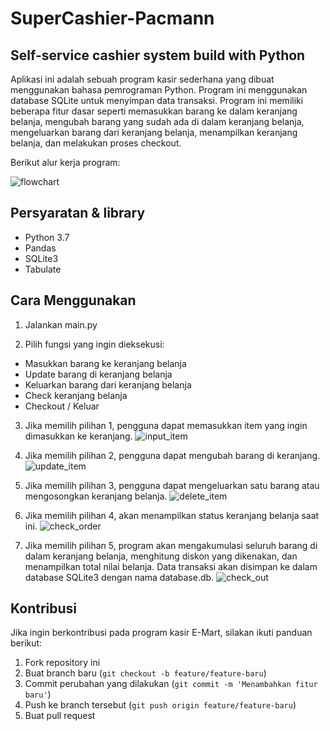 # SuperCashier-Pacmann
## Self-service cashier system build with Python

Aplikasi ini adalah sebuah program kasir sederhana yang dibuat menggunakan bahasa pemrograman Python. Program ini menggunakan database SQLite untuk menyimpan data transaksi. Program ini memiliki beberapa fitur dasar seperti memasukkan barang ke dalam keranjang belanja, mengubah barang yang sudah ada di dalam keranjang belanja, mengeluarkan barang dari keranjang belanja, menampilkan keranjang belanja, dan melakukan proses checkout. 

Berikut alur kerja program:

![flowchart](https://user-images.githubusercontent.com/31800666/230698352-521cbe01-4d0f-4d72-8401-0ca41750711a.png)

## Persyaratan & library

- Python 3.7
- Pandas
- SQLite3
- Tabulate


## Cara Menggunakan

1. Jalankan main.py

2. Pilih fungsi yang ingin dieksekusi:
- Masukkan barang ke keranjang belanja
- Update barang di keranjang belanja
- Keluarkan barang dari keranjang belanja
- Check keranjang belanja
- Checkout / Keluar

3. Jika memilih pilihan 1, pengguna dapat memasukkan item yang ingin dimasukkan ke keranjang.
![input_item](https://user-images.githubusercontent.com/31800666/231710642-030e5600-edc7-4bd5-85f6-8c5a1be73c26.png)

4. Jika memilih pilihan 2, pengguna dapat mengubah barang di keranjang.
![update_item](https://user-images.githubusercontent.com/31800666/231711424-53a302b1-7b76-40eb-828a-f9beca0dc6d4.png)

5. Jika memilih pilihan 3, pengguna dapat mengeluarkan satu barang atau mengosongkan keranjang belanja.
![delete_item](https://user-images.githubusercontent.com/31800666/231711938-e865ed23-7c5a-4fd4-9be1-c545fb32fb70.png)

6. Jika memilih pilihan 4, akan menampilkan status keranjang belanja saat ini.
![check_order](https://user-images.githubusercontent.com/31800666/231712206-5fcc37c6-0d96-42fb-8bf0-7be9eee070f0.png)

7. Jika memilih pilihan 5, program akan mengakumulasi seluruh barang di dalam keranjang belanja, menghitung diskon yang dikenakan, dan menampilkan total nilai belanja. Data transaksi akan disimpan ke dalam database SQLite3 dengan nama database.db.
![check_out](https://user-images.githubusercontent.com/31800666/231713338-8b91c0df-08d7-4291-81a0-e5f083a96e1b.png)

## Kontribusi

Jika ingin berkontribusi pada program kasir E-Mart, silakan ikuti panduan berikut:

1. Fork repository ini
2. Buat branch baru (`git checkout -b feature/feature-baru`)
3. Commit perubahan yang dilakukan (`git commit -m 'Menambahkan fitur baru'`)
4. Push ke branch tersebut (`git push origin feature/feature-baru`)
5. Buat pull request
